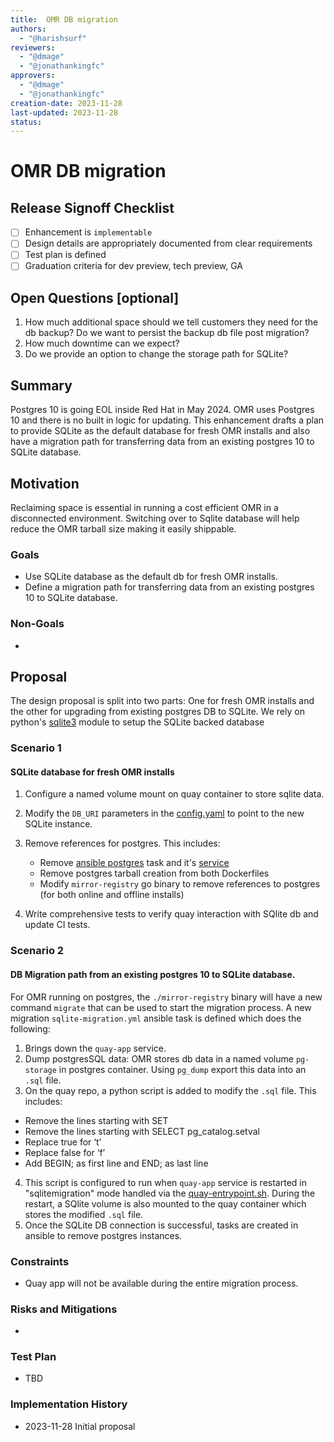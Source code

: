 ```yaml
---
title:  OMR DB migration
authors:
  - "@harishsurf"
reviewers:
  - "@dmage"
  - "@jonathankingfc"
approvers:
  - "@dmage"
  - "@jonathankingfc"
creation-date: 2023-11-28
last-updated: 2023-11-28
status: 
---
```


# OMR DB migration

## Release Signoff Checklist

- [ ] Enhancement is `implementable`
- [ ] Design details are appropriately documented from clear requirements
- [ ] Test plan is defined
- [ ] Graduation criteria for dev preview, tech preview, GA

## Open Questions [optional]

1. How much additional space should we tell customers they need for the db backup? Do we want to persist the backup db file post migration?
2. How much downtime can we expect?
3. Do we provide an option to change the storage path for SQLite?

## Summary
Postgres 10 is going EOL inside Red Hat in May 2024. OMR uses Postgres 10 and there is no built in logic for updating. This enhancement drafts a plan to provide SQLite as the default database for fresh OMR installs and also have a migration path for transferring data from an existing postgres 10 to SQLite database.

## Motivation

Reclaiming space is essential in running a cost efficient OMR in a disconnected environment. Switching over to Sqlite database will help reduce the OMR tarball size making it easily shippable. 

### Goals

* Use SQLite database as the default db for fresh OMR installs.
* Define a migration path for transferring data from an existing postgres 10 to SQLite database.

### Non-Goals

* 

## Proposal
The design proposal is split into two parts: One for fresh OMR installs and the other for upgrading from existing postgres DB to SQLite. We rely on python's [sqlite3](https://docs.python.org/3/library/sqlite3.html) module to setup the SQLite backed database

### Scenario 1
#### SQLite database for fresh OMR installs

1. Configure a named volume mount on quay container to store sqlite data.
2. Modify the `DB_URI` parameters in the [config.yaml](https://github.com/quay/mirror-registry/blob/main/ansible-runner/context/app/project/roles/mirror_appliance/templates/config.yaml.j2#L7) to point to the new SQLite instance.
3. Remove references for postgres. This includes: 
    - Remove [ansible postgres](https://github.com/quay/mirror-registry/blob/main/ansible-runner/context/app/project/roles/mirror_appliance/tasks/install-postgres-service.yaml) task and it's [service](https://github.com/quay/mirror-registry/blob/main/ansible-runner/context/app/project/roles/mirror_appliance/templates/postgres.service.j2)
    - Remove postgres tarball creation from both Dockerfiles
    - Modify `mirror-registry` go binary to remove references to postgres (for both online and offline installs)

4. Write comprehensive tests to verify quay interaction with SQlite db and update CI tests.

### Scenario 2
#### DB Migration path from an existing postgres 10 to SQLite database.

For OMR running on postgres, the `./mirror-registry` binary will have a new command `migrate` that can be used to start the migration process. A new migration `sqlite-migration.yml` ansible task is defined which does the following: 
1. Brings down the `quay-app` service. 
2. Dump postgresSQL data: OMR stores db data in a named volume `pg-storage` in postgres container. Using `pg_dump` export this data into an `.sql` file.
3. On the quay repo, a python script is added to modify the `.sql` file. This includes:
  - Remove the lines starting with SET
  - Remove the lines starting with SELECT pg_catalog.setval
  - Replace true for ‘t’
  - Replace false for ‘f’
  - Add BEGIN; as first line and END; as last line
4. This script is configured to run when `quay-app` service is restarted in "sqlitemigration" mode handled via the [quay-entrypoint.sh](https://github.com/quay/quay/blob/master/quay-entrypoint.sh). During the restart, a SQlite volume is also mounted to the quay container which stores the modified `.sql` file.
5. Once the SQLite DB connection is successful, tasks are created in ansible to remove postgres instances. 


### Constraints

* Quay app will not be available during the entire migration process. 

### Risks and Mitigations

* 

### Test Plan

* TBD

### Implementation History

* 2023-11-28 Initial proposal
